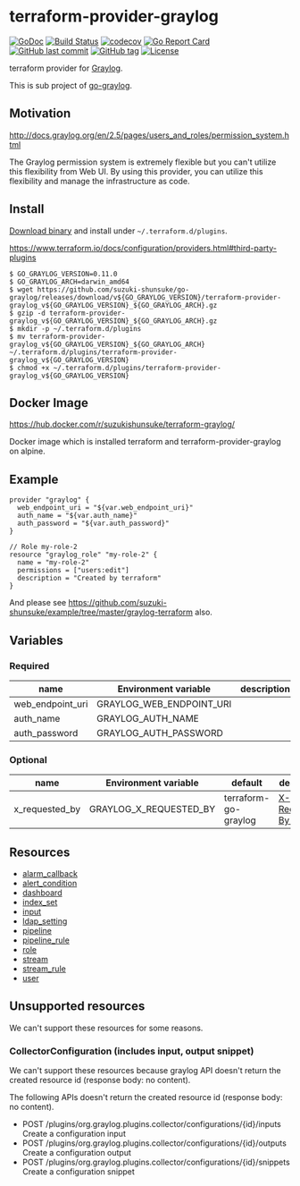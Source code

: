 # terraform-provider-graylog

[![GoDoc](http://img.shields.io/badge/go-documentation-blue.svg?style=flat-square)](http://godoc.org/github.com/suzuki-shunsuke/go-graylog/terraform)
[![Build Status](https://cloud.drone.io/api/badges/suzuki-shunsuke/go-graylog/status.svg)](https://cloud.drone.io/suzuki-shunsuke/go-graylog)
[![codecov](https://codecov.io/gh/suzuki-shunsuke/go-graylog/branch/master/graph/badge.svg)](https://codecov.io/gh/suzuki-shunsuke/go-graylog)
[![Go Report Card](https://goreportcard.com/badge/github.com/suzuki-shunsuke/go-graylog)](https://goreportcard.com/report/github.com/suzuki-shunsuke/go-graylog)
[![GitHub last commit](https://img.shields.io/github/last-commit/suzuki-shunsuke/go-graylog.svg)](https://github.com/suzuki-shunsuke/go-graylog)
[![GitHub tag](https://img.shields.io/github/tag/suzuki-shunsuke/go-graylog.svg)](https://github.com/suzuki-shunsuke/go-graylog/releases)
[![License](http://img.shields.io/badge/license-mit-blue.svg?style=flat-square)](https://raw.githubusercontent.com/suzuki-shunsuke/go-graylog/master/LICENSE)

terraform provider for [Graylog](https://www.graylog.org/).

This is sub project of [go-graylog](https://github.com/suzuki-shunsuke/go-graylog).

## Motivation

http://docs.graylog.org/en/2.5/pages/users_and_roles/permission_system.html

The Graylog permission system is extremely flexible but you can't utilize this flexibility from Web UI.
By using this provider, you can utilize this flexibility and manage the infrastructure as code.

## Install

[Download binary](https://github.com/suzuki-shunsuke/go-graylog/releases) and install under `~/.terraform.d/plugins`.

https://www.terraform.io/docs/configuration/providers.html#third-party-plugins

```
$ GO_GRAYLOG_VERSION=0.11.0
$ GO_GRAYLOG_ARCH=darwin_amd64
$ wget https://github.com/suzuki-shunsuke/go-graylog/releases/download/v${GO_GRAYLOG_VERSION}/terraform-provider-graylog_v${GO_GRAYLOG_VERSION}_${GO_GRAYLOG_ARCH}.gz
$ gzip -d terraform-provider-graylog_v${GO_GRAYLOG_VERSION}_${GO_GRAYLOG_ARCH}.gz
$ mkdir -p ~/.terraform.d/plugins
$ mv terraform-provider-graylog_v${GO_GRAYLOG_VERSION}_${GO_GRAYLOG_ARCH} ~/.terraform.d/plugins/terraform-provider-graylog_v${GO_GRAYLOG_VERSION}
$ chmod +x ~/.terraform.d/plugins/terraform-provider-graylog_v${GO_GRAYLOG_VERSION}
```

## Docker Image

https://hub.docker.com/r/suzukishunsuke/terraform-graylog/

Docker image which is installed terraform and terraform-provider-graylog on alpine.

## Example

```
provider "graylog" {
  web_endpoint_uri = "${var.web_endpoint_uri}"
  auth_name = "${var.auth_name}"
  auth_password = "${var.auth_password}"
}

// Role my-role-2
resource "graylog_role" "my-role-2" {
  name = "my-role-2"
  permissions = ["users:edit"]
  description = "Created by terraform"
}
```

And please see https://github.com/suzuki-shunsuke/example/tree/master/graylog-terraform also.

## Variables

### Required

name | Environment variable | description
--- | --- | ---
web_endpoint_uri | GRAYLOG_WEB_ENDPOINT_URI |
auth_name | GRAYLOG_AUTH_NAME |
auth_password | GRAYLOG_AUTH_PASSWORD |

### Optional

name | Environment variable | default | description
--- | --- | --- | ---
x_requested_by | GRAYLOG_X_REQUESTED_BY | terraform-go-graylog | [X-Requested-By Header](https://github.com/Graylog2/graylog2-server/blob/370dd700bc8ada5448bf66459dec9a85fcd22d58/UPGRADING.rst#protecting-against-csrf-http-header-required)

## Resources

* [alarm_callback](docs/alarm_callback.md)
* [alert_condition](docs/alert_condition.md)
* [dashboard](docs/dashboard.md)
* [index_set](docs/index_set.md)
* [input](docs/input.md)
* [ldap_setting](docs/ldap_setting.md)
* [pipeline](docs/pipeline.md)
* [pipeline_rule](docs/pipeline_rule.md)
* [role](docs/role.md)
* [stream](docs/stream.md)
* [stream_rule](docs/stream_rule.md)
* [user](docs/user.md)

## Unsupported resources

We can't support these resources for some reasons.

### CollectorConfiguration (includes input, output snippet)

We can't support these resources because graylog API doesn't return the created resource id (response body: no content).

The following APIs doesn't return the created resource id (response body: no content).

* POST /plugins/org.graylog.plugins.collector/configurations/{id}/inputs Create a configuration input
* POST /plugins/org.graylog.plugins.collector/configurations/{id}/outputs Create a configuration output
* POST /plugins/org.graylog.plugins.collector/configurations/{id}/snippets Create a configuration snippet
